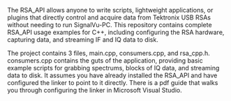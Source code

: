 The RSA_API allows anyone to write scripts, lightweight applications, or plugins that directly control and acquire data from Tektronix USB RSAs without needing to run SignalVu-PC. This repository contains complete RSA_API usage examples for C++, including configuring the RSA hardware, capturing data, and streaming IF and IQ data to disk.

The project contains 3 files, main.cpp, consumers.cpp, and rsa_cpp.h. consumers.cpp contains the guts of the application, providing basic example scripts for grabbing spectrums, blocks of IQ data, and streaming data to disk. It assumes you have already installed the RSA_API and have configured the linker to point to it directly. There is a pdf guide that walks you through configuring the linker in Microsoft Visual Studio.